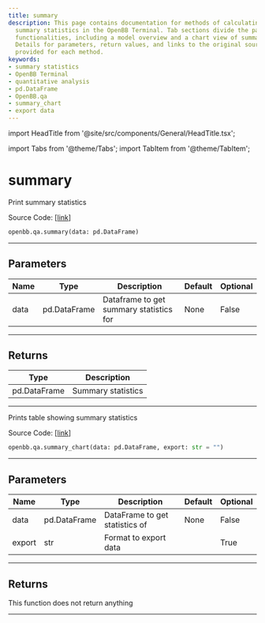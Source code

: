 ```yaml
---
title: summary
description: This page contains documentation for methods of calculating and displaying
  summary statistics in the OpenBB Terminal. Tab sections divide the page into different
  functionalities, including a model overview and a chart view of summary statistics.
  Details for parameters, return values, and links to the original source code are
  provided for each method.
keywords:
- summary statistics
- OpenBB Terminal
- quantitative analysis
- pd.DataFrame
- OpenBB.qa
- summary_chart
- export data
---
```


import HeadTitle from '@site/src/components/General/HeadTitle.tsx';

<HeadTitle title="summary - Qa - Reference | OpenBB SDK Docs" />

import Tabs from '@theme/Tabs';
import TabItem from '@theme/TabItem';

# summary

<Tabs>
<TabItem value="model" label="Model" default>

Print summary statistics

Source Code: [[link](https://github.com/OpenBB-finance/OpenBBTerminal/tree/main/openbb_terminal/common/quantitative_analysis/qa_model.py#L25)]

```python
openbb.qa.summary(data: pd.DataFrame)
```

---

## Parameters

| Name | Type | Description | Default | Optional |
| ---- | ---- | ----------- | ------- | -------- |
| data | pd.DataFrame | Dataframe to get summary statistics for | None | False |


---

## Returns

| Type | Description |
| ---- | ----------- |
| pd.DataFrame | Summary statistics |
---

</TabItem>
<TabItem value="view" label="Chart">

Prints table showing summary statistics

Source Code: [[link](https://github.com/OpenBB-finance/OpenBBTerminal/tree/main/openbb_terminal/common/quantitative_analysis/qa_view.py#L53)]

```python
openbb.qa.summary_chart(data: pd.DataFrame, export: str = "")
```

---

## Parameters

| Name | Type | Description | Default | Optional |
| ---- | ---- | ----------- | ------- | -------- |
| data | pd.DataFrame | DataFrame to get statistics of | None | False |
| export | str | Format to export data |  | True |


---

## Returns

This function does not return anything

---

</TabItem>
</Tabs>
